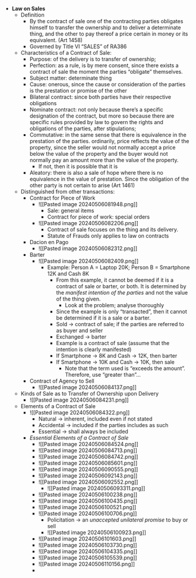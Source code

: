 - **Law on Sales**
	- Definition
		- By the contract of sale one of the contracting parties obligates himself to transfer the ownership and to deliver a determinate thing, and the other to pay thereof a price certain in money or its equivalent. (Art 1458)
		- Governed by Title VI “SALES” of RA386
	- Characteristics of a Contract of Sale:
		- Purpose: of the delivery is to transfer of ownership;
		- Perfection: as a rule, is by mere consent, since there exists a contract of sale the moment the parties “obligate” themselves.
		- Subject matter: determinate thing
		- Cause: onerous, since the cause or consideration of the parties is the prestation or promise of the other
		- Bilateral contract: since both parties have their respective obligations
		- Nominate contract: not only because there’s a specific designation of the contract, but more so because there are specific rules provided by law to govern the rights and obligations of the parties, after stipulations;
		- Commutative: in the same sense that there is equivalence in the prestation of the parties. ordinarily, price reflects the value of the property, since the seller would not normally accept a price below the value of the property and the buyer would not normally pay an amount more than the value of the property.
			- If not, then it is possible that it is 
		- Aleatory: there is also a sale of hope where there is no equivalence in the value of prestation. Since the obligation of the other party is not certain to arise (Art 1461)
	- Distinguished from other transactions:
		- Contract for Piece of Work
			- ![[Pasted image 20240506081948.png]]
				- Sale: general items
				- Contract for piece of work: special orders
			- ![[Pasted image 20240506082206.png]]
				- Contract of sale focuses on the thing and its delivery.
				- Statute of Frauds only applies to law on contracts
		- Dacion en Pago
			- ![[Pasted image 20240506082312.png]]
		- Barter
			- ![[Pasted image 20240506082409.png]]
				- Example: Person A = Laptop 20K; Person B = Smartphone 12K and Cash 8K
					- From this example, it cannot be deemed if it is a contract of sale or barter, or both. It is determined by the *manifest intention of the parties* and not the value of the thing given.
						- Look at the problem; analyse thoroughly
					- Since the example is only “transacted”, then it cannot be determined if it is a sale or a barter.
					- Sold → contract of sale; if the parties are referred to as buyer and seller
					- Exchanged → barter
					- Example is a contract of sale (assume that the intention is clearly manifested)
					- If Smartphone → 8K and Cash → 12K, then barter
					- If Smartphone → 10K and Cash → 10K, then sale
						- Note that the term used is “exceeds the amount”. Therefore, use “greater than”…
		- Contract of Agency to Sell
			- ![[Pasted image 20240506084137.png]]
	- Kinds of Sale as to Transfer of Ownership upon Delivery
		- ![[Pasted image 20240506084231.png]]
	- Elements of a Contract of Sale
		- ![[Pasted image 20240506084322.png]]
			- Natural → inherent, included even if not stated
			- Accidental → included if the parties includes as such
			- Essential → shall always be included
		- *Essential Elements of a Contract of Sale*
			- ![[Pasted image 20240506084524.png]]
			- ![[Pasted image 20240506084713.png]]
			- ![[Pasted image 20240506084742.png]]
			- ![[Pasted image 20240506085601.png]]
			- ![[Pasted image 20240506090555.png]]
			- ![[Pasted image 20240506092143.png]]
			- ![[Pasted image 20240506092552.png]]
				- ![[Pasted image 20240506093311.png]]
			- ![[Pasted image 20240506100238.png]]
			- ![[Pasted image 20240506100435.png]]
			- ![[Pasted image 20240506100521.png]]
			- ![[Pasted image 20240506100706.png]]
				- Policitation → an *unaccepted unilateral promise* to buy or sell
				- ![[Pasted image 20240506100923.png]]
			- ![[Pasted image 20240506101603.png]]
			- ![[Pasted image 20240506103730.png]]
			- ![[Pasted image 20240506104335.png]]
			- ![[Pasted image 20240506105539.png]]
			- ![[Pasted image 20240506110156.png]]
			- 